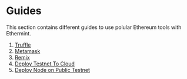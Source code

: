 <!--
order: false
parent:
  order: 5
-->

# Guides

This section contains different guides to use polular Ethereum tools with Ethermint.

1. [Truffle](./truffle.md)
2. [Metamask](./metamask.md)
3. [Remix](./remix.md)
4. [Deploy Testnet To Cloud](./testnet_on_cloud.md)
5. [Deploy Node on Public Testnet](./deploy_node_on_public_testnet.md)

